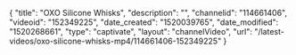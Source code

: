 {
    "title": "OXO Silicone Whisks",
    "description": "",
    "channelid": "114661406",
    "videoid": "152349225",
    "date_created": "1520039765",
    "date_modified": "1520268661",
    "type": "captivate",
    "layout": "channelVideo",
    "url": "\/latest-videos\/oxo-silicone-whisks-mp4\/114661406-152349225"
}